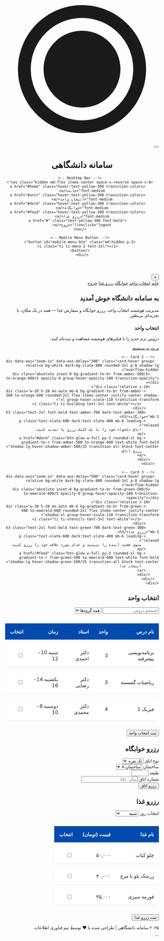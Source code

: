 
<!DOCTYPE html>
<html lang="fa" dir="rtl">
<head>
  <meta charset="UTF-8" />
  <meta name="viewport" content="width=device-width, initial-scale=1.0" />
  <title>سامانه دانشگاهی | ۲۰۲۵</title>

  <!-- Fonts -->
  <link href="https://fonts.googleapis.com/css2?family=Vazirmatn:wght@300;400;500;600;700;800&display=swap" rel="stylesheet">

  <!-- Icons -->
  <link rel="stylesheet" href="https://cdn.jsdelivr.net/npm/@tabler/icons-webfont@latest/dist/tabler-icons.min.css">

  <!-- AOS Animation -->
  <link href="https://unpkg.com/aos@2.3.1/dist/aos.css" rel="stylesheet">

  <!-- Tailwind (via CDN for demo) -->
  <script src="https://cdn.tailwindcss.com"></script>
  <script>
    tailwind.config = {
      darkMode: 'class',
      theme: {
        extend: {
          fontFamily: {
            sans: ['Vazirmatn', 'sans-serif'],
          },
          animation: {
            'float': 'float 6s ease-in-out infinite',
            'pulse-slow': 'pulse 3s cubic-bezier(0.4, 0, 0.6, 1) infinite',
          },
          keyframes: {
            float: {
              '0%, 100%': { transform: 'translateY(0)' },
              '50%': { transform: 'translateY(-20px)' },
            }
          }
        }
      }
    }
  </script>

  <style>
    :root {
      --primary: #004aad;
      --primary-light: #0065d9;
      --accent: #ffde59;
      --gradient: linear-gradient(135deg, #004aad, #007bff);
    }
    .dark {
      --primary: #1e40af;
      --primary-light: #3b82f6;
      --accent: #fbbf24;
    }
    .glass {
      background: rgba(255, 255, 255, 0.15);
      backdrop-filter: blur(12px);
      -webkit-backdrop-filter: blur(12px);
      border: 1px solid rgba(255, 255, 255, 0.2);
    }
    .card-hover {
      transition: all 0.4s cubic-bezier(0.175, 0.885, 0.32, 1.1);
    }
    .card-hover:hover {
      transform: translateY(-16px) scale(1.02);
      box-shadow: 0 25px 50px -12px rgba(0, 0, 0, 0.25);
    }
    .btn-glow {
      position: relative;
      overflow: hidden;
      z-index: 1;
    }
    .btn-glow::before {
      content: '';
      position: absolute;
      top: 0; left: -100%;
      width: 100%; height: 100%;
      background: linear-gradient(90deg, transparent, rgba(255,255,255,0.3), transparent);
      transition: 0.6s;
      z-index: -1;
    }
    .btn-glow:hover::before {
      left: 100%;
    }
    table {
      width: 100%;
      border-collapse: separate;
      border-spacing: 0 1rem;
    }
    th, td {
      padding: 1rem;
      text-align: right;
    }
    th {
      background: var(--primary);
      color: white;
    }
    tr {
      background: white;
      box-shadow: 0 2px 10px rgba(0,0,0,0.05);
      border-radius: 8px;
    }
    .dark tr {
      background: #1f2937;
    }
    .dark th {
      background: #111827;
    }
  </style>
</head>
<body class="bg-gradient-to-br from-slate-50 to-blue-50 dark:from-slate-900 dark:to-slate-800 text-slate-800 dark:text-slate-200 min-h-screen transition-colors duration-500">

  <!-- Loading Screen -->
  <div id="loader" class="fixed inset-0 bg-white dark:bg-slate-900 z-50 flex items-center justify-center">
    <div class="relative">
      <div class="w-20 h-20 border-4 border-slate-200 dark:border-slate-700 rounded-full animate-spin"></div>
      <div class="absolute inset-0 w-20 h-20 border-t-4 border-blue-600 rounded-full animate-spin animation-delay-200"></div>
      <div class="absolute inset-0 flex items-center justify-center">
        <svg class="w-10 h-10 text-blue-600" viewBox="0 0 24 24">
          <path fill="currentColor" d="M12 2a10 10 0 100 20 10 10 0 000-20zm0 18a8 8 0 110-16 8 8 0 010 16z"/>
          <path fill="currentColor" d="M12 6a6 6 0 100 12 6 6 0 000-12z"/>
        </svg>
      </div>
    </div>
  </div>

  <!-- Theme Toggle -->
  <button id="theme-toggle" class="fixed top-6 left-6 z-40 p-3 rounded-full bg-white dark:bg-slate-800 shadow-lg hover:shadow-xl transition-all">
    <i class="ti ti-moon text-xl"></i>
  </button>

  <!-- Header -->
  <header class="relative overflow-hidden bg-gradient-to-r from-blue-600 via-blue-700 to-indigo-700 text-white shadow-2xl">
    <div class="absolute inset-0 bg-black opacity-10"></div>
    <div class="relative container mx-auto px-6 py-5 flex justify-between items-center">
      <div class="flex items-center space-x-reverse space-x-4">
        <div class="w-12 h-12 bg-yellow-400 rounded-xl flex items-center justify-center animate-float">
          <i class="ti ti-school text-2xl text-blue-900"></i>
        </div>
        <h1 class="text-2xl md:text-3xl font-bold tracking-wide">سامانه دانشگاهی</h1>
      </div>

      <!-- Desktop Nav -->
      <nav class="hidden md:flex items-center space-x-reverse space-x-8">
        <a href="#home" class="hover:text-yellow-300 transition-colors font-medium">خانه</a>
        <a href="#unit" class="hover:text-yellow-300 transition-colors font-medium">انتخاب واحد</a>
        <a href="#dorm" class="hover:text-yellow-300 transition-colors font-medium">خوابگاه</a>
        <a href="#food" class="hover:text-yellow-300 transition-colors font-medium">رزرو غذا</a>
        <a href="#" class="text-yellow-300 font-bold" onclick="logout()">خروج</a>
      </nav>

      <!-- Mobile Menu Button -->
      <button id="mobile-menu-btn" class="md:hidden p-2">
        <i class="ti ti-menu-2 text-2xl"></i>
      </button>
    </div>
  </header>

  <!-- Mobile Menu -->
  <div id="mobile-menu" class="fixed inset-0 bg-slate-900 bg-opacity-95 z-40 hidden flex items-center justify-center">
    <button id="close-menu" class="absolute top-6 left-6 text-white text-3xl">&times;</button>
    <nav class="text-center space-y-8 text-2xl">
      <a href="#home" class="block text-white hover:text-yellow-400 transition">خانه</a>
      <a href="#unit" class="block text-white hover:text-yellow-400 transition">انتخاب واحد</a>
      <a href="#dorm" class="block text-white hover:text-yellow-400 transition">خوابگاه</a>
      <a href="#food" class="block text-white hover:text-yellow-400 transition">رزرو غذا</a>
      <a href="#" class="block text-yellow-400 font-bold" onclick="logout()">خروج</a>
    </nav>
  </div>

  <!-- Hero Section (Home) -->
  <section id="home" class="relative py-24 overflow-hidden">
    <div class="absolute inset-0 bg-gradient-to-br from-blue-500/10 to-indigo-600/10"></div>
    <div class="container mx-auto px-6 text-center relative z-10">
      <h2 data-aos="fade-up" class="text-4xl md:text-6xl font-extrabold text-blue-900 dark:text-blue-300 mb-6">
        به <span class="text-transparent bg-clip-text bg-gradient-to-r from-blue-600 to-indigo-700">سامانه دانشگاه</span> خوش آمدید
      </h2>
      <p data-aos="fade-up" data-aos-delay="200" class="text-lg md:text-xl text-slate-600 dark:text-slate-300 max-w-3xl mx-auto leading-relaxed">
        مدیریت هوشمند انتخاب واحد، رزرو خوابگاه و سفارش غذا — همه در یک مکان، با تجربه‌ای بی‌نظیر.
      </p>
      <div data-aos="fade-up" data-aos-delay="400" class="mt-10 flex justify-center space-x-reverse space-x-4">
        <div class="w-3 h-3 bg-blue-600 rounded-full animate-pulse"></div>
        <div class="w-3 h-3 bg-yellow-400 rounded-full animate-pulse animation-delay-200"></div>
        <div class="w-3 h-3 bg-indigo-600 rounded-full animate-pulse animation-delay-400"></div>
      </div>
    </div>
  </section>

  <!-- Cards Section -->
  <section class="container mx-auto px-6 py-16">
    <div class="grid grid-cols-1 md:grid-cols-3 gap-10 max-w-6xl mx-auto">
      <!-- Card 1 -->
      <div data-aos="zoom-in" data-aos-delay="100" class="card-hover group relative bg-white dark:bg-slate-800 rounded-3xl p-8 shadow-lg overflow-hidden">
        <div class="absolute inset-0 bg-gradient-to-br from-blue-500/5 to-indigo-600/5 opacity-0 group-hover:opacity-100 transition-opacity"></div>
        <div class="relative z-10">
          <div class="w-20 h-20 mx-auto mb-6 bg-gradient-to-br from-blue-500 to-indigo-600 rounded-2xl flex items-center justify-center shadow-xl group-hover:scale-110 transition-transform">
            <i class="ti ti-book text-3xl text-white"></i>
          </div>
          <h3 class="text-2xl font-bold text-blue-900 dark:text-blue-300 mb-3">انتخاب واحد</h3>
          <p class="text-slate-600 dark:text-slate-400 mb-6 leading-relaxed">
            دروس ترم جدید را با فیلترهای هوشمند مشاهده و ثبت‌نام کنید.
          </p>
          <a href="#unit" class="btn-glow w-full py-3 rounded-xl bg-gradient-to-r from-blue-600 to-indigo-700 text-white font-bold shadow-lg hover:shadow-blue-500/25 transition-all block text-center">
            ورود به سیستم
          </a>
        </div>
      </div>

      <!-- Card 2 -->
      <div data-aos="zoom-in" data-aos-delay="300" class="card-hover group relative bg-white dark:bg-slate-800 rounded-3xl p-8 shadow-lg overflow-hidden">
        <div class="absolute inset-0 bg-gradient-to-br from-amber-500/5 to-orange-600/5 opacity-0 group-hover:opacity-100 transition-opacity"></div>
        <div class="relative z-10">
          <div class="w-20 h-20 mx-auto mb-6 bg-gradient-to-br from-amber-500 to-orange-600 rounded-2xl flex items-center justify-center shadow-xl group-hover:scale-110 transition-transform">
            <i class="ti ti-building text-3xl text-white"></i>
          </div>
          <h3 class="text-2xl font-bold text-amber-700 dark:text-amber-300 mb-3">خوابگاه</h3>
          <p class="text-slate-600 dark:text-slate-400 mb-6 leading-relaxed">
            اتاق دلخواه خود را با یک کلیک رزرو یا تمدید کنید.
          </p>
          <a href="#dorm" class="btn-glow w-full py-3 rounded-xl bg-gradient-to-r from-amber-500 to-orange-600 text-white font-bold shadow-lg hover:shadow-amber-500/25 transition-all block text-center">
            رزرو اتاق
          </a>
        </div>
      </div>

      <!-- Card 3 -->
      <div data-aos="zoom-in" data-aos-delay="500" class="card-hover group relative bg-white dark:bg-slate-800 rounded-3xl p-8 shadow-lg overflow-hidden">
        <div class="absolute inset-0 bg-gradient-to-br from-green-500/5 to-emerald-600/5 opacity-0 group-hover:opacity-100 transition-opacity"></div>
        <div class="relative z-10">
          <div class="w-20 h-20 mx-auto mb-6 bg-gradient-to-br from-green-500 to-emerald-600 rounded-2xl flex items-center justify-center shadow-xl group-hover:scale-110 transition-transform">
            <i class="ti ti-utensils text-3xl text-white"></i>
          </div>
          <h3 class="text-2xl font-bold text-green-700 dark:text-green-300 mb-3">رزرو غذا</h3>
          <p class="text-slate-600 dark:text-slate-400 mb-6 leading-relaxed">
            منوی هفته آینده را ببینید و غذای مورد علاقه خود را رزرو کنید.
          </p>
          <a href="#food" class="btn-glow w-full py-3 rounded-xl bg-gradient-to-r from-green-500 to-emerald-600 text-white font-bold shadow-lg hover:shadow-green-500/25 transition-all block text-center">
            انتخاب غذا
          </a>
        </div>
      </div>
    </div>
  </section>

  <!-- Unit Selection Section -->
  <section id="unit" class="py-16 bg-slate-100 dark:bg-slate-900">
    <div class="container mx-auto px-6">
      <h2 class="text-3xl font-bold text-center mb-12 text-blue-900 dark:text-blue-300">انتخاب واحد</h2>
      <div class="bg-white dark:bg-slate-800 rounded-3xl p-8 shadow-xl">
        <div class="mb-6 flex justify-between items-center">
          <input type="text" id="unit-search" placeholder="جستجو دروس..." class="p-3 rounded-xl border border-slate-300 dark:border-slate-600 bg-transparent w-1/2">
          <select id="unit-filter" class="p-3 rounded-xl border border-slate-300 dark:border-slate-600 bg-transparent">
            <option>همه گروه‌ها</option>
            <option>کامپیوتر</option>
            <option>مهندسی</option>
            <option>علوم پایه</option>
          </select>
        </div>
        <table>
          <thead>
            <tr>
              <th>نام درس</th>
              <th>واحد</th>
              <th>استاد</th>
              <th>زمان</th>
              <th>انتخاب</th>
            </tr>
          </thead>
          <tbody id="unit-table">
            <!-- Sample Rows -->
            <tr>
              <td>برنامه‌نویسی پیشرفته</td>
              <td>3</td>
              <td>دکتر احمدی</td>
              <td>شنبه 10-12</td>
              <td><input type="checkbox" class="unit-checkbox"></td>
            </tr>
            <tr>
              <td>ریاضیات گسسته</td>
              <td>3</td>
              <td>دکتر رضایی</td>
              <td>یکشنبه 14-16</td>
              <td><input type="checkbox" class="unit-checkbox"></td>
            </tr>
            <tr>
              <td>فیزیک 1</td>
              <td>4</td>
              <td>دکتر محمدی</td>
              <td>دوشنبه 8-10</td>
              <td><input type="checkbox" class="unit-checkbox"></td>
            </tr>
            <!-- Add more rows as needed -->
          </tbody>
        </table>
        <div class="mt-8 flex justify-end">
          <button onclick="saveUnits()" class="btn-glow px-8 py-3 rounded-xl bg-blue-600 text-white font-bold shadow-lg">ثبت انتخاب واحد</button>
        </div>
      </div>
    </div>
  </section>

  <!-- Dorm Reservation Section -->
  <section id="dorm" class="py-16">
    <div class="container mx-auto px-6">
      <h2 class="text-3xl font-bold text-center mb-12 text-amber-700 dark:text-amber-300">رزرو خوابگاه</h2>
      <div class="bg-white dark:bg-slate-800 rounded-3xl p-8 shadow-xl">
        <form id="dorm-form">
          <div class="grid grid-cols-1 md:grid-cols-2 gap-6 mb-6">
            <div>
              <label class="block mb-2 font-medium">نوع اتاق</label>
              <select class="w-full p-3 rounded-xl border border-slate-300 dark:border-slate-600 bg-transparent">
                <option>تک نفره</option>
                <option>دو نفره</option>
                <option>سه نفره</option>
              </select>
            </div>
            <div>
              <label class="block mb-2 font-medium">ساختمان</label>
              <select class="w-full p-3 rounded-xl border border-slate-300 dark:border-slate-600 bg-transparent">
                <option>ساختمان A</option>
                <option>ساختمان B</option>
                <option>ساختمان C</option>
              </select>
            </div>
            <div>
              <label class="block mb-2 font-medium">طبقه</label>
              <input type="number" min="1" max="10" class="w-full p-3 rounded-xl border border-slate-300 dark:border-slate-600 bg-transparent">
            </div>
            <div>
              <label class="block mb-2 font-medium">شماره اتاق</label>
              <input type="text" placeholder="مثال: 101" class="w-full p-3 rounded-xl border border-slate-300 dark:border-slate-600 bg-transparent">
            </div>
          </div>
          <div class="flex justify-end">
            <button type="button" onclick="saveDorm()" class="btn-glow px-8 py-3 rounded-xl bg-amber-600 text-white font-bold shadow-lg">رزرو اتاق</button>
          </div>
        </form>
      </div>
    </div>
  </section>

  <!-- Food Reservation Section -->
  <section id="food" class="py-16 bg-slate-100 dark:bg-slate-900">
    <div class="container mx-auto px-6">
      <h2 class="text-3xl font-bold text-center mb-12 text-green-700 dark:text-green-300">رزرو غذا</h2>
      <div class="bg-white dark:bg-slate-800 rounded-3xl p-8 shadow-xl">
        <div class="mb-6">
          <label class="block mb-2 font-medium">انتخاب روز</label>
          <select id="food-day" class="w-full p-3 rounded-xl border border-slate-300 dark:border-slate-600 bg-transparent">
            <option>شنبه</option>
            <option>یکشنبه</option>
            <option>دوشنبه</option>
            <option>سه‌شنبه</option>
            <option>چهارشنبه</option>
            <option>پنجشنبه</option>
            <option>جمعه</option>
          </select>
        </div>
        <table>
          <thead>
            <tr>
              <th>نام غذا</th>
              <th>قیمت (تومان)</th>
              <th>انتخاب</th>
            </tr>
          </thead>
          <tbody id="food-table">
            <!-- Sample Rows -->
            <tr>
              <td>چلو کباب</td>
              <td>۵۰,۰۰۰</td>
              <td><input type="checkbox" class="food-checkbox"></td>
            </tr>
            <tr>
              <td>زرشک پلو با مرغ</td>
              <td>۴۰,۰۰۰</td>
              <td><input type="checkbox" class="food-checkbox"></td>
            </tr>
            <tr>
              <td>قورمه سبزی</td>
              <td>۳۵,۰۰۰</td>
              <td><input type="checkbox" class="food-checkbox"></td>
            </tr>
            <!-- Add more rows as needed -->
          </tbody>
        </table>
        <div class="mt-8 flex justify-end">
          <button onclick="saveFood()" class="btn-glow px-8 py-3 rounded-xl bg-green-600 text-white font-bold shadow-lg">ثبت رزرو غذا</button>
        </div>
      </div>
    </div>
  </section>

  <!-- Footer -->
  <footer class="mt-24 py-12 bg-gradient-to-t from-slate-900 to-slate-800 text-white">
    <div class="container mx-auto px-6 text-center">
      <div class="flex justify-center items-center space-x-reverse space-x-6 mb-6">
        <i class="ti ti-copyright text-xl"></i>
        <p class="text-lg">۲۰۲۵ سامانه دانشگاهی | طراحی شده با <span class="text-red-500">♥</span> توسط تیم فناوری اطلاعات</p>
      </div>
      <div class="flex justify-center space-x-reverse space-x-4 text-2xl">
        <a href="#" class="hover:text-yellow-400 transition"><i class="ti ti-brand-instagram"></i></a>
        <a href="#" class="hover:text-yellow-400 transition"><i class="ti ti-brand-telegram"></i></a>
        <a href="#" class="hover:text-yellow-400 transition"><i class="ti ti-brand-linkedin"></i></a>
      </div>
    </div>
  </footer>

  <!-- Scripts -->
  <script src="https://unpkg.com/aos@2.3.1/dist/aos.js"></script>
  <script>
    // Initialize AOS
    AOS.init({ duration: 800, once: true });

    // Loader
    window.addEventListener('load', () => {
      setTimeout(() => {
        document.getElementById('loader').style.opacity = '0';
        setTimeout(() => {
          document.getElementById('loader').style.display = 'none';
        }, 500);
      }, 800);
    });

    // Theme Toggle
    const themeToggle = document.getElementById('theme-toggle');
    const html = document.documentElement;
    const moonIcon = '<i class="ti ti-moon text-xl"></i>';
    const sunIcon = '<i class="ti ti-sun text-xl"></i>';

    themeToggle.addEventListener('click', () => {
      html.classList.toggle('dark');
      themeToggle.innerHTML = html.classList.contains('dark') ? sunIcon : moonIcon;
      localStorage.setItem('theme', html.classList.contains('dark') ? 'dark' : 'light');
    });

    // Load saved theme
    if (localStorage.getItem('theme') === 'dark') {
      html.classList.add('dark');
      themeToggle.innerHTML = sunIcon;
    }

    // Mobile Menu
    const mobileBtn = document.getElementById('mobile-menu-btn');
    const mobileMenu = document.getElementById('mobile-menu');
    const closeMenu = document.getElementById('close-menu');

    mobileBtn.addEventListener('click', () => mobileMenu.classList.remove('hidden'));
    closeMenu.addEventListener('click', () => mobileMenu.classList.add('hidden'));
    mobileMenu.addEventListener('click', (e) => {
      if (e.target === mobileMenu) mobileMenu.classList.add('hidden');
    });

    // Smooth Scroll for Links
    document.querySelectorAll('a[href^="#"]').forEach(anchor => {
      anchor.addEventListener('click', function (e) {
        e.preventDefault();
        document.querySelector(this.getAttribute('href')).scrollIntoView({
          behavior: 'smooth'
        });
        mobileMenu.classList.add('hidden');
      });
    });

    // Unit Selection Functions
    function saveUnits() {
      const selected = Array.from(document.querySelectorAll('.unit-checkbox:checked')).map(cb => cb.parentElement.parentElement.children[0].textContent);
      localStorage.setItem('selectedUnits', JSON.stringify(selected));
      alert('انتخاب واحد ثبت شد: ' + selected.join(', '));
    }

    // Dorm Reservation Functions
    function saveDorm() {
      const formData = new FormData(document.getElementById('dorm-form'));
      const data = Object.fromEntries(formData);
      localStorage.setItem('dormReservation', JSON.stringify(data));
      alert('رزرو خوابگاه ثبت شد!');
    }

    // Food Reservation Functions
    function saveFood() {
      const day = document.getElementById('food-day').value;
      const selected = Array.from(document.querySelectorAll('.food-checkbox:checked')).map(cb => cb.parentElement.parentElement.children[0].textContent);
      localStorage.setItem('foodReservation_' + day, JSON.stringify(selected));
      alert('رزرو غذا برای ' + day + ' ثبت شد: ' + selected.join(', '));
    }

    // Logout Function
    function logout() {
      localStorage.clear();
      alert('شما از سیستم خارج شدید.');
      window.location.href = '#home';
    }

    // Search and Filter for Units
    const unitSearch = document.getElementById('unit-search');
    const unitFilter = document.getElementById('unit-filter');
    const unitTable = document.getElementById('unit-table');

    function filterUnits() {
      const searchText = unitSearch.value.toLowerCase();
      const filterGroup = unitFilter.value;
      Array.from(unitTable.rows).forEach(row => {
        const name = row.cells[0].textContent.toLowerCase();
        const group = row.getAttribute('data-group') || ''; // Add data-group to rows if needed
        row.style.display = (name.includes(searchText) && (filterGroup === 'همه گروه‌ها' || group === filterGroup)) ? '' : 'none';
      });
    }

    unitSearch.addEventListener('input', filterUnits);
    unitFilter.addEventListener('change', filterUnits);
  </script>
</body>
</html>
```
